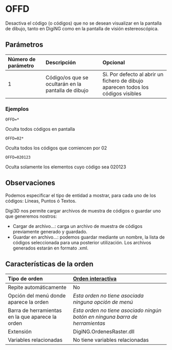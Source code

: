 # OFFD

Desactiva el código \(o códigos\) que no se desean visualizar en la pantalla de dibujo, tanto en DigiNG como en la pantalla de visión estereoscópica.

## Parámetros

| Número de parámetro | Descripción | Opcional |
| :--- | :--- | :--- |
| 1 | Código/os que se ocultarán en la pantalla de dibujo | Si. Por defecto al abrir un fichero de dibujo aparecen todos los códigos visibles |

### Ejemplos

`OFFD=*`

Oculta todos códigos en pantalla

`OFFD=02*`

Oculta todos los códigos que comiencen por 02

`OFFD=020123`

Oculta solamente los elementos cuyo código sea 020123

## Observaciones

Podemos especificar el tipo de entidad a mostrar, para cada uno de los códigos: Líneas, Puntos ó Textos.

Digi3D nos permite cargar archivos de muestra de códigos o guardar uno que generemos nostros:

* Cargar de archivo...: carga un archivo de muestra de códigos previamente generado y guardado.
* Guardar en archivo...: podemos guardar mediante un nombre, la lista de códigos seleccionada para una posterior utilización. Los archivos generados estarán en formato .xml.

## Características de la orden

| Tipo de orden | [Orden interactiva]() |
| :--- | :--- |
| Repite automáticamente | No |
| Opción del menú donde aparece la orden | _Esta orden no tiene asociada ninguna opción de menú_ |
| Barra de herramientas en la que aparece la orden | _Esta orden no tiene asociado ningún botón en ninguna barra de herramientas_ |
| Extensión | DigiNG.OrdenesRaster.dll |
| Variables relacionadas | No tiene variables relacionadas |

